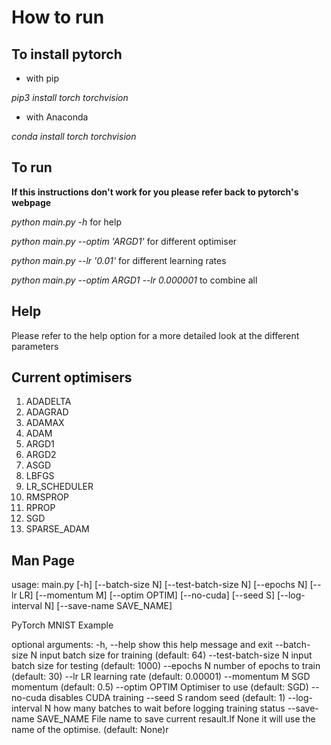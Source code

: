 How to run
=======

## To install pytorch

* with pip

_pip3 install torch torchvision_

* with Anaconda

_conda install torch torchvision_


## To run

**If this instructions don't work for you please refer back to pytorch's webpage**

_python main.py -h_ for help

_python main.py --optim 'ARGD1'_ for different optimiser

_python main.py --lr '0.01'_ for different learning rates

_python main.py --optim ARGD1 --lr 0.000001_ to combine all

## Help
Please refer to the help option for a more detailed look at the different parameters


## Current optimisers

1. ADADELTA
2. ADAGRAD
3. ADAMAX
4. ADAM
5. ARGD1
6. ARGD2
7. ASGD
8. LBFGS
9. LR_SCHEDULER
10. RMSPROP
11. RPROP
12. SGD
13. SPARSE_ADAM

## Man Page
usage: main.py [-h] [--batch-size N] [--test-batch-size N] [--epochs N]
               [--lr LR] [--momentum M] [--optim OPTIM] [--no-cuda] [--seed S]
               [--log-interval N] [--save-name SAVE_NAME]

PyTorch MNIST Example

optional arguments:
  -h, --help            show this help message and exit
  --batch-size N        input batch size for training (default: 64)
  --test-batch-size N   input batch size for testing (default: 1000)
  --epochs N            number of epochs to train (default: 30)
  --lr LR               learning rate (default: 0.00001)
  --momentum M          SGD momentum (default: 0.5)
  --optim OPTIM         Optimiser to use (default: SGD)
  --no-cuda             disables CUDA training
  --seed S              random seed (default: 1)
  --log-interval N      how many batches to wait before logging training
                        status
  --save-name SAVE_NAME
                        File name to save current resault.If None it will use
                        the name of the optimise. (default: None)r
